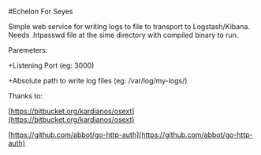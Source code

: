 #Echelon For Seyes

Simple web service for writing logs to file to transport to Logstash/Kibana.
Needs .htpasswd file at the sime directory with compiled binary to run.

Paremeters:

 +Listening Port (eg: 3000)

 +Absolute path to write log files (eg: /var/log/my-logs/)


 Thanks to: 

 [https://bitbucket.org/kardianos/osext](https://bitbucket.org/kardianos/osext)

 [https://github.com/abbot/go-http-auth](https://github.com/abbot/go-http-auth)